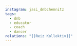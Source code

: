 ```yaml
---
instagram: jasi_dnbchemnitz
tags:
  - dnb
  - educator
  - coach
  - dancer
relations: "[[Reiz Kollektiv]]"
---
```

